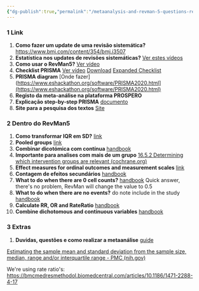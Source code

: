 ```yaml
---
{"dg-publish":true,"permalink":"/metaanalysis-and-revman-5-questions-resolutions-and-important-links/"}
---
```



### 1 Link 

1. **Como fazer um update de uma revisão sistemática?** https://www.bmj.com/content/354/bmj.i3507
2. **Estatística nos updates de revisões sistemáticas?** [Ver estes vídeos](https://training.cochrane.org/resource/statistical-methods-updating-meta-analyses)
3. **Como usar o RevMan5?** [Ver vídeo](https://www.youtube.com/watch?v=O4NXGYe_yd4&ab_channel=CochraneTraining)
4. **Checklist PRISMA** [Ver vídeo](https://www.youtube.com/watch?v=fr-mMDJib4Y&ab_channel=ResearchMedicalLibrary) [Download](https://www.prisma-statement.org/) [Expanded Checklist](https://www.prisma-statement.org/documents/PRISMA_2020_expanded_checklist.pdf)
5. **PRISMA diagram** [Onde fazer](https://www.eshackathon.org/software/PRISMA2020.html](https://www.eshackathon.org/software/PRISMA2020.html)
6. **Registo da meta-análise na plataforma PROSPERO**
7. **Explicação step-by-step PRISMA** [documento](https://www.bmj.com/content/372/bmj.n160)
8. **Site para a pesquisa dos textos** [Site](https://get.covidence.org/literature-review?campaignid=18165361407&adgroupid=138405766537&gclid=Cj0KCQiA4uCcBhDdARIsAH5jyUl4g1oS9EBC8z9YuolSM5PYBwhTL_DN8t1jona_M3RVBzlvabZM1A0aAmxpEALw_wcB)

### 2 Dentro do RevMan5
1. **Como transformar IQR em SD?** [link](https://www.researchgate.net/post/Is_there_any_way_to_get_mean_and_SD_from_median_and_IQR_interquartile_range)
2. **Pooled groups** [link](https://dmetar.protectlab.org/reference/pool.groups.html)
3. **Combinar dicotómica com contínua** [handbook](https://handbook-5-1.cochrane.org/chapter_9/9_4_6_combining_dichotomous_and_continuous_outcomes.htm)
4. **Importante para analises com mais de um grupo** [16.5.2 Determining which intervention groups are relevant (cochrane.org)](https://handbook-5-1.cochrane.org/chapter_16/16_5_2_determining_which_intervention_groups_are_relevant.htm)
5. **Effect measures for ordinal outcomes and measurement scales** [link](https://handbook-5-1.cochrane.org/chapter_9/9_2_4_effect_measures_for_ordinal_outcomes_and_measurement.htm)
6. **Contagem de efeitos secundários** [handbook](https://handbook-5-1.cochrane.org/chapter_9/9_4_8_meta_analysis_of_counts_and_rates.htm) 
7. **What to do when there are 0 cell counts?** [handbook](https://handbook-5-1.cochrane.org/chapter_16/16_9_2_studies_with_zero_cell_counts.htm) Quick answer, there's no problem, RevMan will change the value to 0.5
8. **What to do when there are no events?** do note include in the study [handbook](https://handbook-5-1.cochrane.org/chapter_16/16_9_3_studies_with_no_events.htm)
9. **Calculate RR, OR and RateRatio** [handbook](https://www.youtube.com/watch?v=4Iq_78hNfBU&ab_channel=CochraneTraining)
10. **Combine dichotomous and continuous variables** [handbook](https://handbook-5-1.cochrane.org/chapter_9/9_4_6_combining_dichotomous_and_continuous_outcomes.htm)


### 3 Extras
1. **Duvidas, questões e como realizar a metaanálise** [guide](https://bookdown.org/MathiasHarrer/Doing_Meta_Analysis_in_R/effects.html)



[Estimating the sample mean and standard deviation from the sample size, median, range and/or interquartile range - PMC (nih.gov)](https://www.ncbi.nlm.nih.gov/pmc/articles/PMC4383202/)

We're using rate ratio's: https://bmcmedresmethodol.biomedcentral.com/articles/10.1186/1471-2288-4-17

